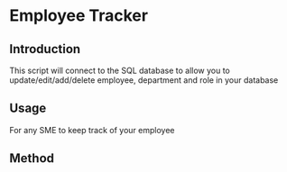 # Employee Tracker

## Introduction

This script will connect to the SQL database to allow you to update/edit/add/delete employee, department and role in your database

## Usage

For any SME to keep track of your employee

## Method
